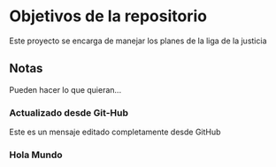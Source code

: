 # Objetivos de la repositorio

Este proyecto se encarga de manejar los planes de la liga de la justicia


## Notas
Pueden hacer lo que quieran...


### Actualizado desde Git-Hub
Este es un mensaje editado completamente desde GitHub

### Hola Mundo
